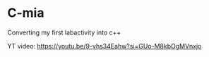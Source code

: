 # C-mia
Converting my first labactivity into c++

YT video: https://youtu.be/9-vhs34Eahw?si=GUo-M8kbOgMVnxjo
